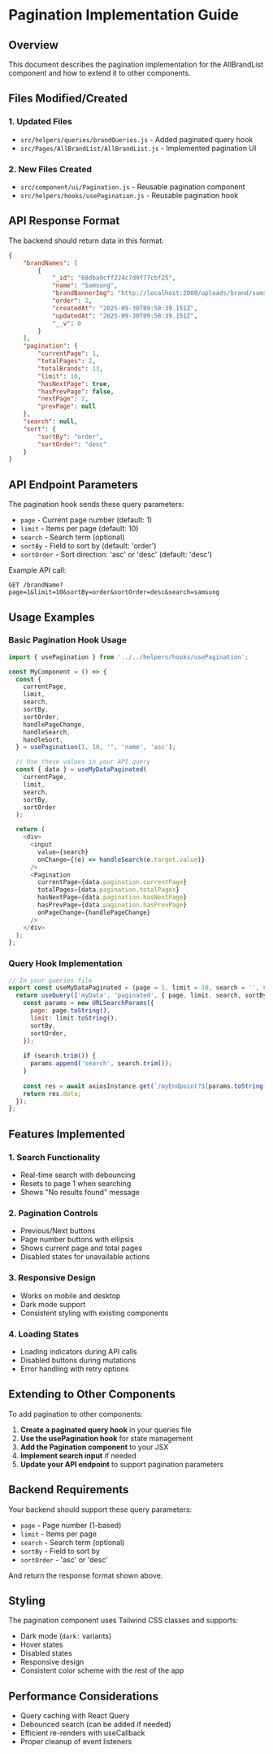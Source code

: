 # Pagination Implementation Guide

## Overview
This document describes the pagination implementation for the AllBrandList component and how to extend it to other components.

## Files Modified/Created

### 1. Updated Files
- `src/helpers/queries/brandQueries.js` - Added paginated query hook
- `src/Pages/AllBrandList/AllBrandList.js` - Implemented pagination UI

### 2. New Files Created
- `src/component/ui/Pagination.js` - Reusable pagination component
- `src/helpers/hooks/usePagination.js` - Reusable pagination hook

## API Response Format

The backend should return data in this format:

```json
{
    "brandNames": [
        {
            "_id": "68dba9cff224c7d9f77cbf25",
            "name": "Samsung",
            "brandBannerImg": "http://localhost:2000/uploads/brand/samsung/samsungCover.jpg",
            "order": 2,
            "createdAt": "2025-09-30T09:58:39.151Z",
            "updatedAt": "2025-09-30T09:58:39.151Z",
            "__v": 0
        }
    ],
    "pagination": {
        "currentPage": 1,
        "totalPages": 2,
        "totalBrands": 13,
        "limit": 10,
        "hasNextPage": true,
        "hasPrevPage": false,
        "nextPage": 2,
        "prevPage": null
    },
    "search": null,
    "sort": {
        "sortBy": "order",
        "sortOrder": "desc"
    }
}
```

## API Endpoint Parameters

The pagination hook sends these query parameters:

- `page` - Current page number (default: 1)
- `limit` - Items per page (default: 10)
- `search` - Search term (optional)
- `sortBy` - Field to sort by (default: 'order')
- `sortOrder` - Sort direction: 'asc' or 'desc' (default: 'desc')

Example API call:
```
GET /brandName?page=1&limit=10&sortBy=order&sortOrder=desc&search=samsung
```

## Usage Examples

### Basic Pagination Hook Usage

```javascript
import { usePagination } from '../../helpers/hooks/usePagination';

const MyComponent = () => {
  const {
    currentPage,
    limit,
    search,
    sortBy,
    sortOrder,
    handlePageChange,
    handleSearch,
    handleSort,
  } = usePagination(1, 10, '', 'name', 'asc');

  // Use these values in your API query
  const { data } = useMyDataPaginated(
    currentPage, 
    limit, 
    search, 
    sortBy, 
    sortOrder
  );

  return (
    <div>
      <input 
        value={search} 
        onChange={(e) => handleSearch(e.target.value)} 
      />
      <Pagination 
        currentPage={data.pagination.currentPage}
        totalPages={data.pagination.totalPages}
        hasNextPage={data.pagination.hasNextPage}
        hasPrevPage={data.pagination.hasPrevPage}
        onPageChange={handlePageChange}
      />
    </div>
  );
};
```

### Query Hook Implementation

```javascript
// In your queries file
export const useMyDataPaginated = (page = 1, limit = 10, search = '', sortBy = 'name', sortOrder = 'desc') => {
  return useQuery(['myData', 'paginated', { page, limit, search, sortBy, sortOrder }], async () => {
    const params = new URLSearchParams({
      page: page.toString(),
      limit: limit.toString(),
      sortBy,
      sortOrder,
    });
    
    if (search.trim()) {
      params.append('search', search.trim());
    }
    
    const res = await axiosInstance.get(`/myEndpoint?${params.toString()}`);
    return res.data;
  });
};
```

## Features Implemented

### 1. Search Functionality
- Real-time search with debouncing
- Resets to page 1 when searching
- Shows "No results found" message

### 2. Pagination Controls
- Previous/Next buttons
- Page number buttons with ellipsis
- Shows current page and total pages
- Disabled states for unavailable actions

### 3. Responsive Design
- Works on mobile and desktop
- Dark mode support
- Consistent styling with existing components

### 4. Loading States
- Loading indicators during API calls
- Disabled buttons during mutations
- Error handling with retry options

## Extending to Other Components

To add pagination to other components:

1. **Create a paginated query hook** in your queries file
2. **Use the usePagination hook** for state management
3. **Add the Pagination component** to your JSX
4. **Implement search input** if needed
5. **Update your API endpoint** to support pagination parameters

## Backend Requirements

Your backend should support these query parameters:

- `page` - Page number (1-based)
- `limit` - Items per page
- `search` - Search term (optional)
- `sortBy` - Field to sort by
- `sortOrder` - 'asc' or 'desc'

And return the response format shown above.

## Styling

The pagination component uses Tailwind CSS classes and supports:
- Dark mode (`dark:` variants)
- Hover states
- Disabled states
- Responsive design
- Consistent color scheme with the rest of the app

## Performance Considerations

- Query caching with React Query
- Debounced search (can be added if needed)
- Efficient re-renders with useCallback
- Proper cleanup of event listeners
